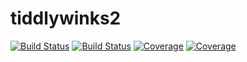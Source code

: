 # tiddlywinks2

[![Build Status](https://travis-ci.com/elizavetasemenova/tiddlywinks2.jl.svg?branch=master)](https://travis-ci.com/elizavetasemenova/tiddlywinks2.jl)
[![Build Status](https://ci.appveyor.com/api/projects/status/github/elizavetasemenova/tiddlywinks2.jl?svg=true)](https://ci.appveyor.com/project/elizavetasemenova/tiddlywinks2-jl)
[![Coverage](https://codecov.io/gh/elizavetasemenova/tiddlywinks2.jl/branch/master/graph/badge.svg)](https://codecov.io/gh/elizavetasemenova/tiddlywinks2.jl)
[![Coverage](https://coveralls.io/repos/github/elizavetasemenova/tiddlywinks2.jl/badge.svg?branch=master)](https://coveralls.io/github/elizavetasemenova/tiddlywinks2.jl?branch=master)
